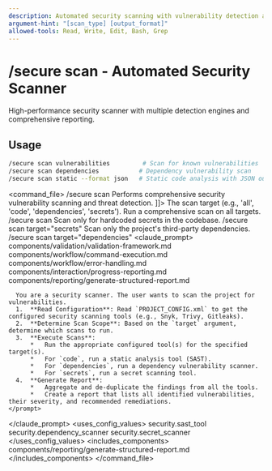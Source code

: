 ```yaml
---
description: Automated security scanning with vulnerability detection and compliance reporting
argument-hint: "[scan_type] [output_format]"
allowed-tools: Read, Write, Edit, Bash, Grep
---
```

# /secure scan - Automated Security Scanner
High-performance security scanner with multiple detection engines and comprehensive reporting.
## Usage
```bash
/secure scan vulnerabilities         # Scan for known vulnerabilities
/secure scan dependencies           # Dependency vulnerability scan
/secure scan static --format json   # Static code analysis with JSON output
```
<command_file>
  <metadata>
    <name>/secure scan</name>
    <purpose>Performs comprehensive security vulnerability scanning and threat detection.</purpose>
    <usage>
      <![CDATA[
      /secure scan <target="all">
      ]]>
    </usage>
  </metadata>
  <arguments>
    <argument name="target" type="string" required="false" default="all">
      <description>The scan target (e.g., 'all', 'code', 'dependencies', 'secrets').</description>
    </argument>
  </arguments>
  <examples>
    <example>
      <description>Run a comprehensive scan on all targets.</description>
      <usage>/secure scan</usage>
    </example>
    <example>
      <description>Scan only for hardcoded secrets in the codebase.</description>
      <usage>/secure scan target="secrets"</usage>
    </example>
    <example>
      <description>Scan only the project's third-party dependencies.</description>
      <usage>/secure scan target="dependencies"</usage>
    </example>
  </examples>
  <claude_prompt>
    <prompt>
      <!-- Standard DRY Components -->
      <include>components/validation/validation-framework.md</include>
      <include>components/workflow/command-execution.md</include>
      <include>components/workflow/error-handling.md</include>
      <include>components/interaction/progress-reporting.md</include>
      <!-- Command-specific components -->
      <include>components/reporting/generate-structured-report.md</include>
      
      You are a security scanner. The user wants to scan the project for vulnerabilities.
      1.  **Read Configuration**: Read `PROJECT_CONFIG.xml` to get the configured security scanning tools (e.g., Snyk, Trivy, Gitleaks).
      2.  **Determine Scan Scope**: Based on the `target` argument, determine which scans to run.
      3.  **Execute Scans**:
          *   Run the appropriate configured tool(s) for the specified target(s).
          *   For `code`, run a static analysis tool (SAST).
          *   For `dependencies`, run a dependency vulnerability scanner.
          *   For `secrets`, run a secret scanning tool.
      4.  **Generate Report**:
          *   Aggregate and de-duplicate the findings from all the tools.
          *   Create a report that lists all identified vulnerabilities, their severity, and recommended remediations.
    </prompt>
  </claude_prompt>
  <dependencies>
    <uses_config_values>
      <value>security.sast_tool</value>
      <value>security.dependency_scanner</value>
      <value>security.secret_scanner</value>
    </uses_config_values>
    <includes_components>
      <component>components/reporting/generate-structured-report.md</component>
    </includes_components>
  </dependencies>
</command_file>